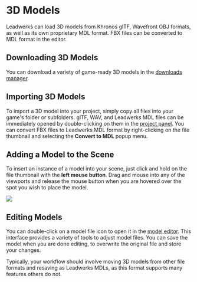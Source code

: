 # 3D Models

Leadwerks can load 3D models from Khronos glTF, Wavefront OBJ formats, as well as its own proprietary MDL format. FBX files can be converted to MDL format in the editor.

## Downloading 3D Models

You can download a variety of game-ready 3D models in the [downloads manager](downloadsmanager.md).

## Importing 3D Models

To import a 3D model into your project, simply copy all files into your game's folder or subfolders. glTF, WAV, and Leadwerks MDL files can be immediately opened by double-clicking on them in the [project panel](assetbrowser). You can convert FBX files to Leadwerks MDL format by right-clicking on the file thumbnail and selecting the **Convert to MDL** popup menu.

## Adding a Model to the Scene

To insert an instance of a model into your scene, just click and hold on the file thumbnail with the **left mouse button**. Drag and mouse into any of the viewports and release the mouse button when you are hovered over the spot you wish to place the model.

![](https://github.com/UltraEngine/Documentation/blob/master/Images/addmodel.gif?raw=true)

## Editing Models

You can double-click on a model file icon to open it in the [model editor](modeleditor.md). This interface provides a variety of tools to adjust model files. You can save the model when you are done editing, to overwrite the original file and store your changes.

Typically, your workflow should involve moving 3D models from other file formats and resaving as Leadwerks MDLs, as this format supports many features others do not.
